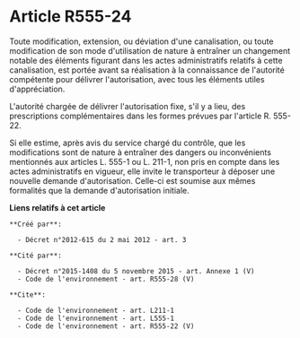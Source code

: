 # Article R555-24

Toute modification, extension, ou déviation d'une canalisation, ou toute modification de son mode d'utilisation de nature à
entraîner un changement notable des éléments figurant dans les actes administratifs relatifs à cette canalisation, est portée
avant sa réalisation à la connaissance de l'autorité compétente pour délivrer l'autorisation, avec tous les éléments utiles
d'appréciation.

L'autorité chargée de délivrer l'autorisation fixe, s'il y a lieu, des prescriptions complémentaires dans les formes prévues
par l'article R. 555-22.

Si elle estime, après avis du service chargé du contrôle, que les modifications sont de nature à entraîner des dangers ou
inconvénients mentionnés aux articles L. 555-1 ou L. 211-1, non pris en compte dans les actes administratifs en vigueur, elle
invite le transporteur à déposer une nouvelle demande d'autorisation. Celle-ci est soumise aux mêmes formalités que la
demande d'autorisation initiale.

**Liens relatifs à cet article**

	**Créé par**:

	  - Décret n°2012-615 du 2 mai 2012 - art. 3

	**Cité par**:

	  - Décret n°2015-1408 du 5 novembre 2015 - art. Annexe 1 (V)
	  - Code de l'environnement - art. R555-28 (V)

	**Cite**:

	  - Code de l'environnement - art. L211-1
	  - Code de l'environnement - art. L555-1
	  - Code de l'environnement - art. R555-22 (V)
